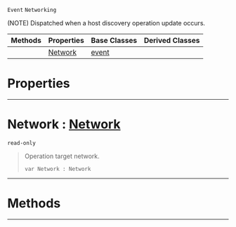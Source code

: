  `Event` `Networking`



(NOTE) Dispatched when a host discovery operation update occurs.

|Methods|Properties|Base Classes|Derived Classes|
|---|---|---|---|
| |[ Network](https://github.com/zeroengineteam/ZeroDocs/blob/master/code_reference/class_reference/nethostlistupdate.markdown#network-zero-engine-docu)|[event](https://github.com/zeroengineteam/ZeroDocs/blob/master/code_reference/class_reference/event.markdown)| |


 #  Properties


---  
 #  Network : [Network](https://github.com/zeroengineteam/ZeroDocs/blob/master/code_reference/enum_reference.markdown#network)

 `read-only`

> Operation target network.
> ``` lang=cpp, name=Nada
> var Network : Network


---  
 #  Methods


---  
 

 